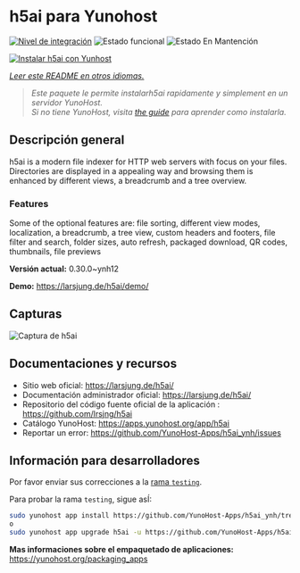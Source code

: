 <!--
Este archivo README esta generado automaticamente<https://github.com/YunoHost/apps/tree/master/tools/readme_generator>
No se debe editar a mano.
-->

# h5ai para Yunohost

[![Nivel de integración](https://dash.yunohost.org/integration/h5ai.svg)](https://ci-apps.yunohost.org/ci/apps/h5ai/) ![Estado funcional](https://ci-apps.yunohost.org/ci/badges/h5ai.status.svg) ![Estado En Mantención](https://ci-apps.yunohost.org/ci/badges/h5ai.maintain.svg)

[![Instalar h5ai con Yunhost](https://install-app.yunohost.org/install-with-yunohost.svg)](https://install-app.yunohost.org/?app=h5ai)

*[Leer este README en otros idiomas.](./ALL_README.md)*

> *Este paquete le permite instalarh5ai rapidamente y simplement en un servidor YunoHost.*  
> *Si no tiene YunoHost, visita [the guide](https://yunohost.org/install) para aprender como instalarla.*

## Descripción general

h5ai is a modern file indexer for HTTP web servers with focus on your files. Directories are displayed in a appealing way and browsing them is enhanced by different views, a breadcrumb and a tree overview.

### Features

Some of the optional features are: file sorting, different view modes, localization, a breadcrumb, a tree view, custom headers and footers, file filter and search, folder sizes, auto refresh, packaged download, QR codes, thumbnails, file previews


**Versión actual:** 0.30.0~ynh12

**Demo:** <https://larsjung.de/h5ai/demo/>

## Capturas

![Captura de h5ai](./doc/screenshots/screenshot.jpg)

## Documentaciones y recursos

- Sitio web oficial: <https://larsjung.de/h5ai/>
- Documentación administrador oficial: <https://larsjung.de/h5ai/>
- Repositorio del código fuente oficial de la aplicación : <https://github.com/lrsjng/h5ai>
- Catálogo YunoHost: <https://apps.yunohost.org/app/h5ai>
- Reportar un error: <https://github.com/YunoHost-Apps/h5ai_ynh/issues>

## Información para desarrolladores

Por favor enviar sus correcciones a la [rama `testing`](https://github.com/YunoHost-Apps/h5ai_ynh/tree/testing).

Para probar la rama `testing`, sigue asÍ:

```bash
sudo yunohost app install https://github.com/YunoHost-Apps/h5ai_ynh/tree/testing --debug
o
sudo yunohost app upgrade h5ai -u https://github.com/YunoHost-Apps/h5ai_ynh/tree/testing --debug
```

**Mas informaciones sobre el empaquetado de aplicaciones:** <https://yunohost.org/packaging_apps>
